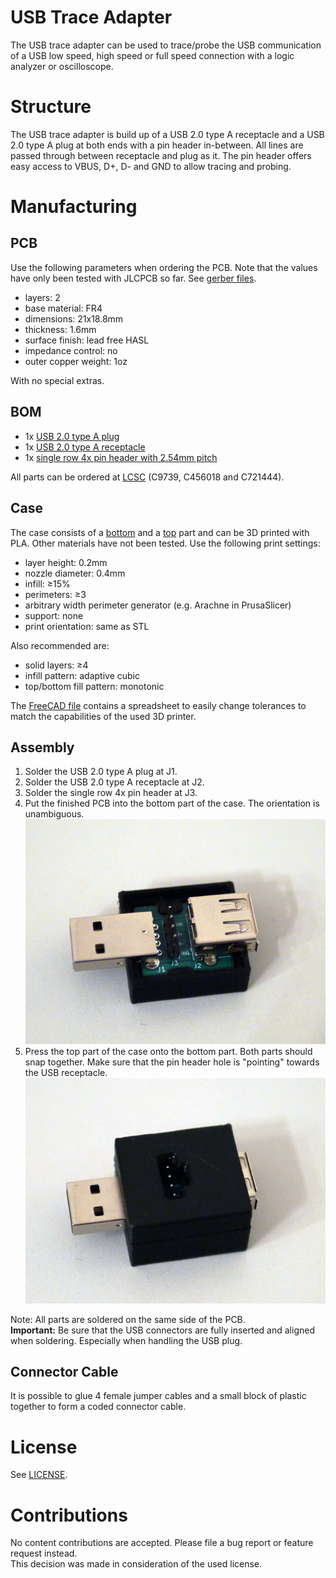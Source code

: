 # USB Trace Adapter

The USB trace adapter can be used to trace/probe the USB communication of a
USB low speed, high speed or full speed connection with a logic analyzer
or oscilloscope.

# Structure

The USB trace adapter is build up of a USB 2.0 type A receptacle and
a USB 2.0 type A plug at both ends with a pin header in-between.
All lines are passed through between receptacle and plug as it.
The pin header offers easy access to VBUS, D+, D- and GND to allow
tracing and probing.

# Manufacturing

## PCB

Use the following parameters when ordering the PCB. Note that the values
have only been tested with JLCPCB so far. See [gerber  files](gerber).
- layers: 2
- base material: FR4
- dimensions: 21x18.8mm
- thickness: 1.6mm
- surface finish: lead free HASL
- impedance control: no
- outer copper weight: 1oz

With no special extras.

## BOM

- 1x [USB 2.0 type A plug](https://datasheet.lcsc.com/szlcsc/1811131825_Jing-Extension-of-the-Electronic-Co-C9739_C9739.pdf)
- 1x [USB 2.0 type A receptacle](https://datasheet.lcsc.com/lcsc/1912111437_SHOU-HAN-AF-90--WJDG_C456018.pdf)
- 1x [single row 4x pin header with 2.54mm pitch](https://datasheet.lcsc.com/lcsc/2008301604_Wcon-1125-1104G0S118C005_C721444.pdf)

All parts can be ordered at [LCSC](https://www.lcsc.com) (C9739, C456018 and C721444).

## Case

The case consists of a [bottom](print/case-Bottom.stl) and a
[top](print/case-Top.stl) part and can be 3D printed with PLA.
Other materials have not been tested.
Use the following print settings:
- layer height: 0.2mm
- nozzle diameter: 0.4mm
- infill: ≥15%
- perimeters: ≥3
- arbitrary width perimeter generator (e.g. Arachne in PrusaSlicer)
- support: none
- print orientation: same as STL

Also recommended are:
- solid layers: ≥4
- infill pattern: adaptive cubic
- top/bottom fill pattern: monotonic

The [FreeCAD file](print/case.FCStd) contains a spreadsheet to easily change
tolerances to match the capabilities of the used 3D printer.

## Assembly

1. Solder the USB 2.0 type A plug at J1.
2. Solder the USB 2.0 type A receptacle at J2.
3. Solder the single row 4x pin header at J3.
4. Put the finished PCB into the bottom part of the case.
   The orientation is unambiguous.
   ![Step 4 image](doc/step4.jpg)
5. Press the top part of the case onto the bottom part. Both parts should
   snap together. Make sure that the pin header hole is "pointing" towards the
   USB receptacle.
   ![Step 5 image](doc/step5.jpg)

Note: All parts are soldered on the same side of the PCB.  
**Important:** Be sure that the USB connectors are fully inserted and
aligned when soldering. Especially when handling the USB plug.

## Connector Cable

It is possible to glue 4 female jumper cables and a small block of plastic
together to form a coded connector cable.

# License

See [LICENSE](LICENSE).  

# Contributions

No content contributions are accepted. Please file a bug report or feature request instead.  
This decision was made in consideration of the used license.
